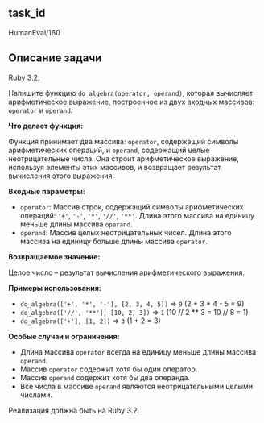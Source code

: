 ## task_id
HumanEval/160

## Описание задачи
Ruby 3.2.

Напишите функцию `do_algebra(operator, operand)`, которая вычисляет арифметическое выражение, построенное из двух входных массивов: `operator` и `operand`.

**Что делает функция:**

Функция принимает два массива:  `operator`, содержащий символы арифметических операций, и `operand`, содержащий целые неотрицательные числа.  Она строит арифметическое выражение, используя элементы этих массивов, и возвращает результат вычисления этого выражения.

**Входные параметры:**

* `operator`: Массив строк, содержащий символы арифметических операций: `'+'`, `'-'`, `'*'`, `'//'`, `'**'`.  Длина этого массива на единицу меньше длины массива `operand`.
* `operand`: Массив целых неотрицательных чисел. Длина этого массива на единицу больше длины массива `operator`.

**Возвращаемое значение:**

Целое число – результат вычисления арифметического выражения.

**Примеры использования:**

* `do_algebra(['+', '*', '-'], [2, 3, 4, 5])`  =>  `9` (2 + 3 * 4 - 5 = 9)
* `do_algebra(['//', '**'], [10, 2, 3])` => `1` (10 // 2 ** 3 = 10 // 8 = 1)
* `do_algebra(['+'], [1, 2])` => `3` (1 + 2 = 3)


**Особые случаи и ограничения:**

* Длина массива `operator` всегда на единицу меньше длины массива `operand`.
* Массив `operator` содержит хотя бы один оператор.
* Массив `operand` содержит хотя бы два операнда.
* Все числа в массиве `operand` являются неотрицательными целыми числами.


Реализация должна быть на Ruby 3.2.

